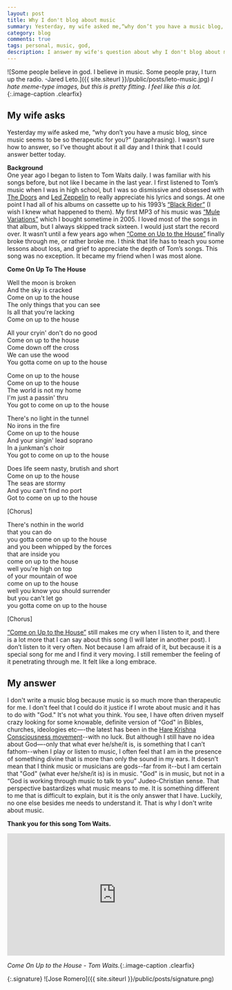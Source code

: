 ```yaml
---
layout: post
title: Why I don't blog about music
summary: Yesterday, my wife asked me,“why don’t you have a music blog, since music seems to be so therapeutic for you?”
category: blog
comments: true
tags: personal, music, god,
description: I answer my wife's question about why I don't blog about music.
---
```


![Some people believe in god. I believe in music. Some people pray, I turn up the radio. -Jared Leto.]({{ site.siteurl }}/public/posts/leto-music.jpg)
*I hate meme-type images, but this is pretty fitting. I feel like this a lot.*{:.image-caption .clearfix}

## My wife asks
Yesterday my wife asked me, “why don’t you have a music blog, since music seems to be so therapeutic for you?” (paraphrasing). I wasn’t sure how to answer, so I’ve thought about it all day and I think that I could answer better today.

**Background**  
One year ago I began to listen to Tom Waits daily. I was familiar with his songs before, but not like I became in the last year. I first listened to Tom’s music when I was in high school, but I was so dismissive and obsessed with [The Doors](https://youtu.be/AYCB80WcaSI) and [Led Zeppelin](https://youtu.be/RlNhD0oS5pk) to really appreciate his lyrics and songs. At one point I had all of his albums on cassette up to his 1993’s [“Black Rider”](https://youtu.be/epxgkNouwrU) (I wish I knew what happened to them).  My first MP3 of his music was [“Mule Variations”](https://youtu.be/c_OkcVLBB9A) which I bought sometime in 2005. I loved most of the songs in that album, but I always skipped track sixteen. I would just start the record over. It wasn’t until a few years ago when [“Come on Up to the House”](https://youtu.be/c_OkcVLBB9A?t=1h6m10s) finally broke through me, or rather broke me. I think that life has to teach you some lessons about loss, and grief to appreciate the depth of Tom’s songs. This song was no exception. It became my friend when I was most alone.

**Come On Up To The House**

Well the moon is broken  
And the sky is cracked  
Come on up to the house  
The only things that you can see  
Is all that you're lacking  
Come on up to the house  

All your cryin' don't do no good  
Come on up to the house  
Come down off the cross  
We can use the wood  
You gotta come on up to the house  

Come on up to the house  
Come on up to the house  
The world is not my home  
I'm just a passin' thru  
You got to come on up to the house  

There's no light in the tunnel  
No irons in the fire  
Come on up to the house  
And your singin' lead soprano  
In a junkman's choir  
You got to come on up to the house  

Does life seem nasty, brutish and short  
Come on up to the house  
The seas are stormy  
And you can't find no port  
Got to come on up to the house  

[Chorus]

There's nothin in the world  
that you can do  
you gotta come on up to the house  
and you been whipped by the forces  
that are inside you  
come on up to the house  
well you're high on top  
of your mountain of woe  
come on up to the house  
well you know you should surrender  
but you can't let go  
you gotta come on up to the house  

[Chorus]

[“Come on Up to the House”](https://youtu.be/c_OkcVLBB9A?t=1h6m10s) still makes me cry when I listen to it, and there is a lot more that I can say about this song (I will later in another post). I don’t listen to it very often. Not because I am afraid of it, but because it is a special song for me and I find it very moving. I still remember the feeling of it penetrating through me. It felt like a long embrace.

## My answer
I don't write a music blog because music is so much more than therapeutic for me. I don't feel that I could do it justice if I wrote about music and it has to do with "God." It's not what you think. You see, I have often driven myself crazy looking for some knowable, definite version of "God" in Bibles, churches, ideologies etc—-the latest has been in the [Hare Krishna Consciousness movement](https://en.wikipedia.org/wiki/International_Society_for_Krishna_Consciousness)--with no luck. But although I still have no idea about God—-only that what ever he/she/it is, is something that I can’t fathom--when I play or listen to music, I often feel that I am in the presence of something divine that is more than only the sound in my ears. It doesn’t mean that I think music or musicians are gods--far from it--but I am certain that "God" (what ever he/she/it is) is in music. "God" is in music, but not in a “God is working through music to talk to you” Judeo-Christian sense. That perspective bastardizes what music means to me. It is something different to me that is difficult to explain, but it is the only answer that I have. Luckily, no one else besides me needs to understand it. That is why I don't write about music.

**Thank you for this song Tom Waits.**
 <style>.embed-container { position: relative; padding-bottom: 56.25%; height: 0; overflow: hidden; max-width: 100%; } .embed-container iframe, .embed-container object, .embed-container embed { position: absolute; top: 0; left: 0; width: 100%; height: 100%; }</style>
<div class='embed-container'><iframe src='https://www.youtube.com/embed/hUE-ic_Q0g4?rel=0&amp;showinfo=0' frameborder='0' allowfullscreen></iframe></div>

*Come On Up to the House - Tom Waits.*{:.image-caption .clearfix}

{:.signature}
![Jose Romero]({{ site.siteurl }}/public/posts/signature.png)
